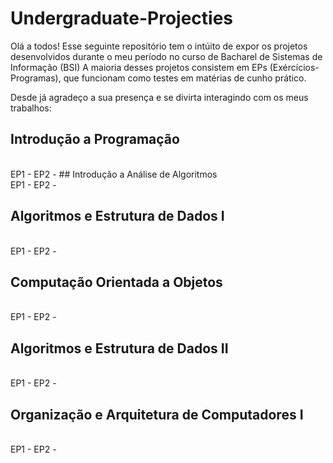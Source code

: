 # Undergraduate-Projecties

Olá a todos!
Esse seguinte repositório tem o intúito de expor os projetos desenvolvidos durante o meu período no curso de Bacharel de Sistemas de Informação (BSI) 
A maioria desses projetos consistem em EPs (Exércícios-Programas), que funcionam como testes em matérias de cunho prático. 

Desde já agradeço a sua presença e se divirta interagindo com os meus trabalhos:

## Introdução a Programação
<br>
 EP1 - 
 EP2 - 
## Introdução a Análise de Algoritmos
<br>
 EP1 - 
 EP2 - 
 
## Algoritmos e Estrutura de Dados I
<br>
 EP1 - 
 EP2 - 
 
## Computação Orientada a Objetos
<br>
 EP1 - 
 EP2 - 
 
## Algoritmos e Estrutura de Dados II
<br>
 EP1 - 
 EP2 - 
 
## Organização e Arquitetura de Computadores I
<br>
 EP1 - 
 EP2 - 
